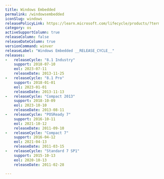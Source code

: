 ```yaml
---
title: Windows Embedded
permalink: /windowsembedded
iconSlug: windows
releasePolicyLink: https://learn.microsoft.com/lifecycle/products/?terms=Windows%20Embedded
category: os
activeSupportColumn: true
releaseColumn: false
releaseDateColumn: true
versionCommand: winver
releaseLabel: "Windows Embedded __RELEASE_CYCLE__"
releases:
-   releaseCycle: "8.1 Industry"
    support: 2018-07-10
    eol: 2023-07-11
    releaseDate: 2013-11-25
-   releaseCycle: "8.1 Pro"
    support: 2018-01-01
    eol: 2023-01-01
    releaseDate: 2013-11-13
-   releaseCycle: "Compact 2013"
    support: 2018-10-09
    eol: 2023-10-10
    releaseDate: 2013-08-11
-   releaseCycle: "POSReady 7"
    support: 2016-10-11
    eol: 2021-10-12
    releaseDate: 2011-09-10
-   releaseCycle: "Compact 7"
    support: 2016-04-12
    eol: 2021-04-13
    releaseDate: 2011-03-15
-   releaseCycle: "Standard 7 SP1"
    support: 2015-10-13
    eol: 2020-10-13
    releaseDate: 2011-02-28

---
```



